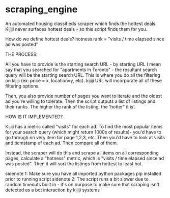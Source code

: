 # scraping_engine


An automated housing classifieds scraper which finds the hottest deals. Kijiji never surfaces hottest deals - so this script finds them for you. 

How do we define hottest deals? hotness rank = "visits / time elapsed since ad was posted"


THE PROCESS:

All you have to provide is the starting search URL - by starting URL I mean say that you searched for "apartments in Toronto" -  the resultant search query will be the starting search URL. This is where you do all the filtering on kijiji (ex: price = x, location=y, etc). kijiji URL will incorporate all of these filtering options.

Then, you also provide number of pages you want to iterate and the oldest ad you're willing to tolerate. Then the script outputs a list of listings and their ranks. The higher the rank of the listing, the 'hotter" it is'.




HOW IS IT IMPLEMENTED?

Kijiji has a metric called "visits" for each ad. To find the most popular items for your search query (which might return 1000s of results)- you'd have to go through on very item for page 1,2,3, etc. Then you'd have to look at visits and tiemstamp of each ad. Then compare all of them.

Instead, the scraper will do this and scrape all items on all corresponding pages, calculate a "hotness" metric, which is "visits / time elapsed since ad was posted". Then it will sort the listings from hottest to least hot.




sidenote 1: Make sure you have all imported python packages pip installed prior to running script
sidenote 2: The script runs a bit slower due to random timeouts built in - it's on purpose to make sure that scraping isn't detected as a bot interaction by kijiji systems


